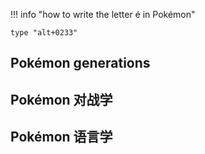 
!!! info "how to write the letter é in Pokémon"

    type "alt+0233"

## Pokémon generations


## Pokémon 对战学

## Pokémon 语言学

